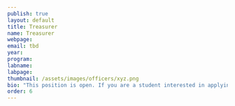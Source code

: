 ```yaml
---
publish: true
layout: default
title: Treasurer
name: Treasurer
webpage:
email: tbd
year: 
program: 
labname:
labpage:
thumbnail: /assets/images/officers/xyz.png
bio: "This position is open. If you are a student interested in applying please send an email to: gradcswomen@gmail.com!"
order: 6
---
```

